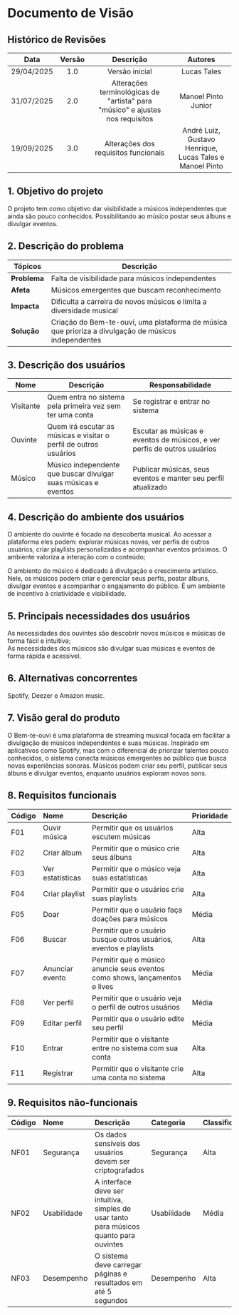 # Documento de Visão 

## Histórico de Revisões

| Data                |  Versão             |          Descrição                                                            |  Autores            |
| :-----------------: | :-----------------: | :---------------------------------------------------------------------------: | :-----------------: |
| 29/04/2025          | 1.0                 | Versão inicial                                                                | Lucas Tales         |
| 31/07/2025          | 2.0                 | Alterações terminológicas de "artista" para "músico" e ajustes nos requisitos | Manoel Pinto Junior |
| 19/09/2025          | 3.0                 | Alterações dos requisitos funcionais                                          | André Luiz, Gustavo Henrique, Lucas Tales e Manoel Pinto |



## 1. Objetivo do projeto

O projeto tem como objetivo dar visibilidade a músicos independentes que ainda são pouco conhecidos. Possibilitando ao músico postar seus álbuns e divulgar eventos.

## 2. Descrição do problema

| Tópicos   | Descrição    |
| --- | --- |
| **Problema**            | Falta de visibilidade para músicos independentes |
| **Afeta**               | Músicos emergentes que buscam reconhecimento |  
| **Impacta**             | Dificulta a carreira de novos músicos e limita a diversidade musical |
| **Solução**             | Criação do Bem-te-ouvi, uma plataforma de música que prioriza a divulgação de músicos independentes | 

## 3. Descrição dos usuários 

| Nome                |  Descrição          |   Responsabilidade  |
| ----------------- | ----------------- | ----------------- |
| Visitante | Quem entra no sistema pela primeira vez sem ter uma conta   | Se registrar e entrar no sistema                              | 
| Ouvinte   | Quem irá escutar as músicas e visitar o perfil de outros usuários | Escutar as músicas e eventos de músicos, e ver perfis de outros usuários        |
| Músico | Músico independente que buscar divulgar suas músicas e eventos | Publicar músicas, seus eventos e manter seu perfil atualizado |

## 4. Descrição do ambiente dos usuários

O ambiente do ouvinte é focado na descoberta musical. Ao acessar a plataforma eles podem: explorar músicas novas, ver perfis de outros usuários, criar playlists personalizadas e acompanhar eventos próximos. O ambiente valoriza a interação com o conteúdo;

O ambiento do músico é dedicado à divulgação e crescimento artístico. Nele, os músicos podem criar e gerenciar seus perfis, postar álbuns, divulgar eventos e acompanhar o engajamento do público. É um ambiente de incentivo à criatividade e visibilidade. 

## 5. Principais necessidades dos usuários

As necessidades dos ouvintes são descobrir novos músicos e músicas de forma fácil e intuitiva;<br>
As necessidades dos músicos são divulgar suas músicas e eventos de forma rápida e acessível. 

## 6. Alternativas concorrentes

Spotify, Deezer e Amazon music.

## 7. Visão geral do produto

O Bem-te-ouvi é uma plataforma de streaming musical focada em facilitar a divulgação de músicos independentes e suas músicas. Inspirado em aplicativos como Spotify, mas com o diferencial de priorizar talentos pouco conhecidos, o sistema conecta músicos emergentes ao público que busca novas experiências sonoras.
Músicos podem criar seu perfil, publicar seus álbuns e divulgar eventos, enquanto usuários exploram novos sons.

## 8. Requisitos funcionais

| Código              |  Nome               |          Descrição  |  Prioridade         |
| :----------------- | :----------------- | :----------------- | :----------------- |
| F01 | Ouvir música | Permitir que os usuários escutem músicas | Alta |
| F02 | Criar álbum | Permitir que o músico crie seus álbuns | Alta |
| F03 | Ver estatísticas | Permitir que o músico veja suas estatísticas | Alta |
| F04 | Criar playlist | Permitir que o usuários crie suas playlists | Alta |
| F05 | Doar | Permitir que o usuário faça doações para músicos | Média |
| F06 | Buscar | Permitir que o usuário busque outros usuários, eventos e playlists | Alta |
| F07 | Anunciar evento | Permitir que o músico anuncie seus eventos como shows, lançamentos e lives | Média |
| F08 | Ver perfil | Permitir que o usuário veja o perfil de outros usuários | Média |
| F09 | Editar perfil | Permitir que o usuário edite seu perfil | Média |
| F10 | Entrar | Permitir que o visitante entre no sistema com sua conta | Alta |
| F11 | Registrar | Permitir que o visitante crie uma conta no sistema | Alta |

## 9. Requisitos não-funcionais

| Código              |  Nome               |          Descrição  |  Categoria          |  Classificação      |
| :----------------- | :----------------- | :----------------- | :----------------- | :----------------- |
| NF01 | Segurança | Os dados sensíveis dos usuários devem ser criptografados | Segurança | Alta |
| NF02 | Usabilidade | A interface deve ser intuitiva, simples de usar tanto para músicos quanto para ouvintes | Usabilidade | Média |
| NF03 | Desempenho | O sistema deve carregar páginas e resultados em até 5 segundos | Desempenho | Alta |  
